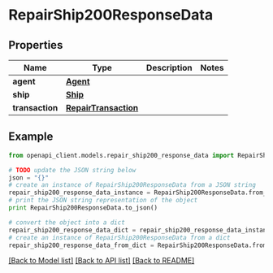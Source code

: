 # RepairShip200ResponseData


## Properties
Name | Type | Description | Notes
------------ | ------------- | ------------- | -------------
**agent** | [**Agent**](Agent.md) |  | 
**ship** | [**Ship**](Ship.md) |  | 
**transaction** | [**RepairTransaction**](RepairTransaction.md) |  | 

## Example

```python
from openapi_client.models.repair_ship200_response_data import RepairShip200ResponseData

# TODO update the JSON string below
json = "{}"
# create an instance of RepairShip200ResponseData from a JSON string
repair_ship200_response_data_instance = RepairShip200ResponseData.from_json(json)
# print the JSON string representation of the object
print RepairShip200ResponseData.to_json()

# convert the object into a dict
repair_ship200_response_data_dict = repair_ship200_response_data_instance.to_dict()
# create an instance of RepairShip200ResponseData from a dict
repair_ship200_response_data_from_dict = RepairShip200ResponseData.from_dict(repair_ship200_response_data_dict)
```
[[Back to Model list]](../README.md#documentation-for-models) [[Back to API list]](../README.md#documentation-for-api-endpoints) [[Back to README]](../README.md)


